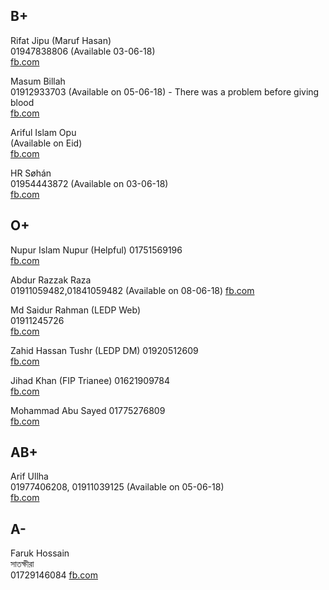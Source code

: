 ## B+
Rifat Jipu (Maruf Hasan)   
01947838806 (Available 03-06-18)  
[fb.com](https://www.facebook.com/rifat.jipu)

Masum Billah  
01912933703 (Available on 05-06-18)  - There was a problem before giving blood  
[fb.com](https://www.facebook.com/profile.php?id=100005283378690)

Ariful Islam Opu  
(Available on Eid)  
[fb.com](https://www.facebook.com/profile.php?id=100013231292919&fref=gc&dti=744858605683867)

HR Søhán  
01954443872  (Available on 03-06-18)    
[fb.com](https://www.facebook.com/hr.sohan.9?fref=gc&dti=744858605683867)



## O+
  
Nupur Islam Nupur (Helpful)
01751569196  
[fb.com](https://www.facebook.com/nupurisiam.nupur)



Abdur Razzak Raza  
01911059482,01841059482 (Available on 08-06-18)
[fb.com](https://www.facebook.com/raza2khulna)  



Md Saidur Rahman (LEDP Web)    
01911245726    
[fb.com](https://www.facebook.com/riponict)


Zahid Hassan Tushr (LEDP DM)
01920512609    
[fb.com](https://www.facebook.com/zahid.hassan512)

Jihad Khan (FIP Trianee)
01621909784    
[fb.com](https://www.facebook.com/profile.php?id=100025197760401)

Mohammad Abu Sayed
01775276809    
[fb.com](https://www.facebook.com/rumisayed.forever)



## AB+
Arif Ullha  
01977406208, 01911039125 (Available on 05-06-18)  
[fb.com](https://www.facebook.com/maarny.manik) 






## A-

Faruk Hossain    
সাতক্ষীরা  
01729146084
[fb.com](https://www.facebook.com/farukmmcstat?fref=ufi)


